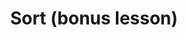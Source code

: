 ---
title: Sort (bonus lesson)
template: lesson
draft: false
slug: /courses/Array-Methods/sort
course: Array-Methods
tags:
  - Array Methods
  - Functional Programming
description: By the end of this session you will learn how to utilize sort() to implement complex array manipulations!

exerciseLinks: https://codepen.io/WayfairFrontend/pen/e1f89086ba4848085b5bca091261e741 
timeToCompletion: ~1 hour
videoLinks: 
 - https://www.youtube.com/embed/OEBEMu_HN_w?rel=0&amp;showinfo=0
preReadQuizLink: https://docs.google.com/forms/d/e/1FAIpQLSc_7vgoCMh_fP4epgATRlqLT8H-3C5GDhK6E5RZw-1NicKaDg/viewform
readingLinks: 
  - link: https://www.sitepoint.com/sophisticated-sorting-in-javascript/
    description: Sorting, from basic to sophisticated
    title: Intro to sorting 
  - link: https://www.sitepoint.com/sort-an-array-of-objects-in-javascript/
    description: Sorting arrays of objects
    title: Complex sorting
  - link: https://www.toptal.com/developers/sorting-algorithms
    title: Sorting visualized
    description: Visualizations of common sorting algorithms for the curious
---